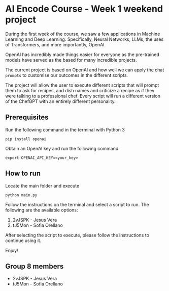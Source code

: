 # AI Encode Course - Week 1 weekend project

During the first week of the course, we saw a few applications in Machine Learning and Deep Learning. Specifically, Neural Networks, LLMs, the uses of Transformers, and more importantly, OpenAI.

OpenAI has incredibly made things easier for everyone as the pre-trained models have served as the based for many incredible projects.

The current project is based on OpenAI and how well we can apply the chat `prompts` to customise our outcomes in the different scripts.

The project will allow the user to execute different scripts that will prompt them to ask for recipes, and dish names and criticize a recipe as if they were talking to a professional chef. Every script will run a different version of the ChefGPT with an entirely different personality.

## Prerequisites

Run the following command in the terminal with Python 3

```
pip install openai
```

Obtain an OpenAI key and run the following command

```
export OPENAI_API_KEY=<your_key>
```

## How to run

Locate the main folder and execute

```
python main.py
```

Follow the instructions on the terminal and select a script to run. The following are the available options:

1. 2vJSPK - Jesus Vera
2. tJ5Mon - Sofia Orellano

After selecting the script to execute, please follow the instructions to continue using it.

Enjoy!

## Group 8 members

- 2vJSPK - Jesus Vera
- tJ5Mon - Sofia Orellano
